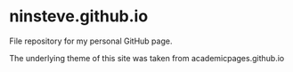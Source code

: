 ninsteve.github.io
==================

File repository for my personal GitHub page.

The underlying theme of this site was taken from academicpages.github.io
